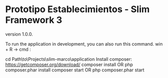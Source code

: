 # Prototipo Establecimientos - Slim Framework 3

version 1.0.0.

To run the application in development, you can also run this command.
win + R -> cmd :

cd Path\to\Projects\slim-marco\application
Install composer: https://getcomposer.org/download/
	composer install OR  php composer.phar install
	composer start   OR  php composer.phar start


